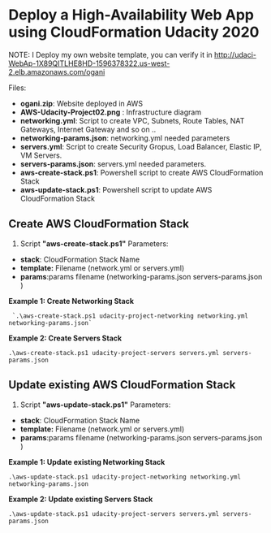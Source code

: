 # Deploy a High-Availability Web App using CloudFormation Udacity 2020

NOTE: I Deploy my own website template, you can verify it in http://udaci-WebAp-1X89QITLHE8HD-1596378322.us-west-2.elb.amazonaws.com/ogani

Files:
* **ogani.zip**: Website deployed in AWS
* **AWS-Udacity-Project02.png** : Infrastructure diagram
* **networking.yml**: Script to create VPC, Subnets, Route Tables, NAT Gateways, Internet Gateway and so on ..
* **networking-params.json**: networking.yml needed parameters
* **servers.yml**: Script to create Security Gropus, Load Balancer, Elastic IP, VM Servers.
* **servers-params.json**: servers.yml needed parameters.
* **aws-create-stack.ps1**: Powershell script to create AWS CloudFormation Stack
* **aws-update-stack.ps1**: Powershell script to update AWS CloudFormation Stack

## Create AWS CloudFormation Stack

1. Script **"aws-create-stack.ps1"**
   Parameters:
  * **stack**: CloudFormation Stack Name
  * **template:** Filename (network.yml or servers.yml)
  * **params**:params filename (networking-params.json servers-params.json )

   **Example 1: Create Networking Stack**
  
     `.\aws-create-stack.ps1 udacity-project-networking networking.yml networking-params.json`

   **Example 2: Create Servers Stack**
  
   `.\aws-create-stack.ps1 udacity-project-servers servers.yml servers-params.json`
  
## Update existing AWS CloudFormation Stack

1.  Script **"aws-update-stack.ps1"**
   Parameters:
  * **stack**: CloudFormation Stack Name
  * **template:** Filename (network.yml or servers.yml)
  * **params**:params filename (networking-params.json servers-params.json )

   **Example 1: Update existing Networking Stack**
   
   `.\aws-update-stack.ps1 udacity-project-networking networking.yml networking-params.json`

   **Example 2: Update existing Servers Stack**
   
   `.\aws-update-stack.ps1 udacity-project-servers servers.yml servers-params.json`
